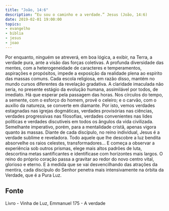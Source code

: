 ```yaml
---
title: "João, 14:6"
description: “Eu sou o caminho e a verdade.” Jesus (João, 14:6)
date: 2019-02-01 19:00:00
topics: 
- evangelho
- biblia
- jesus
- joao
---
```


Por enquanto, ninguém se atreverá, em boa lógica, a exibir, na Terra, a
verdade pura, ante a visão das forças coletivas.
A profunda diversidade das mentes, com a heterogeneidade de caracteres e
temperamentos, aspirações e propósitos, impede a exposição da realidade plena ao
espírito das massas comuns.
Cada escola religiosa, em razão disso, mantém no mundo cursos diferentes
da revelação gradativa. A claridade imaculada não seria, no presente estágio da
evolução humana, assimilável por todos, de imediato.
Há que esperar pela passagem das horas. Nos círculos do tempo, a semente,
com o esforço do homem, provê o celeiro; e o carvão, com o auxílio da natureza, se
converte em diamante.
Por isto, vemos verdades estagnadas nas igrejas dogmáticas, verdades
provisórias nas ciências, verdades progressivas nas filosofias, verdades convenientes
nas lides políticas e verdades discutíveis em todos os ângulos da vida civilizada.
Semelhante imperativo, porém, para a mentalidade cristã, apenas vigora
quanto às massas.
Diante de cada discípulo, no reino individual, Jesus é a verdade sublime e
reveladora.
Todo aquele que lhe descobre a luz bendita absorve­lhe os raios celestes,
transformadores... E começa a observar a experiência sob outros prismas, elege mais
altos padrões de luta, descortina metas santificantes e identifica­se com horizontes
mais largos. O reino do próprio coração passa a gravitar ao redor do novo centro
vital, glorioso e eterno. E à medida que se vai desvencilhando das atrações da
mentira, cada discípulo do Senhor penetra mais intensivamente na órbita da
Verdade, que é a Pura Luz.




## Fonte
Livro - Vinha de Luz, Emmanuel
175 - A verdade
